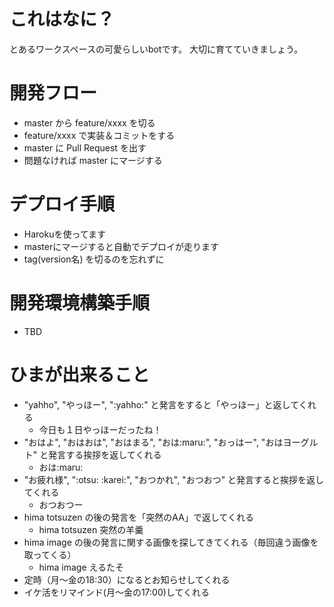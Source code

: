 # これはなに？
とあるワークスペースの可愛らしいbotです。
大切に育てていきましょう。

# 開発フロー
- master から feature/xxxx を切る
- feature/xxxx で実装＆コミットをする
- master に Pull Request を出す
- 問題なければ master にマージする

# デプロイ手順
- Harokuを使ってます
- masterにマージすると自動でデプロイが走ります
- tag(version名) を切るのを忘れずに

# 開発環境構築手順
- TBD

# ひまが出来ること
- "yahho", "やっほー", ":yahho:" と発言をすると「やっほー」と返してくれる
    - 今日も１日やっほーだったね！
- "おはよ", "おはおは", "おはまる", "おは:maru:", "おっはー", "おはヨーグルト" と発言する挨拶を返してくれる
    - おは:maru:
- "お疲れ様", ":otsu: :karei:", "おつかれ", "おつおつ" と発言すると挨拶を返してくれる
    - おつおつー
- hima totsuzen の後の発言を「突然のAA」で返してくれる
    - hima totsuzen 突然の羊羹
- hima image の後の発言に関する画像を探してきてくれる（毎回違う画像を取ってくる）
    - hima image えるたそ
- 定時（月〜金の18:30）になるとお知らせしてくれる
- イケ活をリマインド(月〜金の17:00)してくれる

